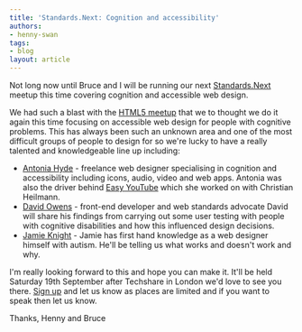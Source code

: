 ```yaml
---
title: 'Standards.Next: Cognition and accessibility'
authors:
- henny-swan
tags:
- blog
layout: article
---
```

<p>Not long now until Bruce and I will be running our next <a href="http://www.standards-next.org">Standards.Next</a> meetup this time covering cognition and accessible web design.</p>

<p>We had such a blast with the <a href="http://my.opera.com/ODIN/blog/2009/07/01/standards-next-presentations">HTML5 meetup</a> that we to thought we do it again this time focusing on accessible web design for people with cognitive problems. This has always been such an unknown area and one of the most difficult groups of people to design for so we&#39;re lucky to have a really talented and knowledgeable line up including:</p>

<ul>
<li><a href="http://hiantonia.wordpress.com/">Antonia Hyde</a> - freelance web designer specialising in cognition and accessibility including icons, audio, video and web apps. Antonia was also the driver behind <a href="http://icant.co.uk/easy-youtube/">Easy YouTube</a> which she worked on with Christian Heilmann.</li>
<li><a href="http://fineartdavid.com/">David Owens</a> - front-end developer and web standards advocate David will share his findings from carrying out some user testing with people with cognitive disabilities and how this influenced design decisions.
<li><a href="http://www.jkg3.com/">Jamie Knight</a> - Jamie has first hand knowledge as a web designer himself with autism. He&#39;ll be telling us what works and doesn&#39;t work and why.</li>
</li></ul>

<p>I&#39;m really looking forward to this and hope you can make it. It&#39;ll be held Saturday 19th September after Techshare in London we&#39;d love to see you there. <a href="http://upcoming.yahoo.com/event/4235828/">Sign up</a> and let us know as places are limited and if you want to speak then let us know.</p>

<p>Thanks, Henny and Bruce</p>
